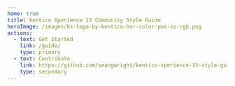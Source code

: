 ```yaml
---
home: true
title: Kentico Xperience 13 Community Style Guide
heroImage: /images/kx-logo-by-kentico-hor-color-pos-sz-rgb.png
actions:
  - text: Get Started
    link: /guide/
    type: primary
  - text: Contribute
    link: https://github.com/seangwright/kentico-xperience-13-style-guide
    type: secondary
---
```

